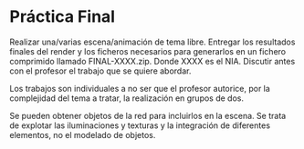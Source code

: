 ﻿# Práctica Final

Realizar una/varias escena/animación de tema libre. Entregar los resultados finales del 
render y los ficheros necesarios para generarlos en un fichero comprimido llamado 
FINAL-XXXX.zip. Donde XXXX es el NIA. Discutir antes con el profesor el trabajo que se 
quiere abordar.

Los trabajos son individuales a no ser que el profesor autorice, por la complejidad del 
tema a tratar, la realización en grupos de dos.

Se pueden obtener objetos de la red para incluirlos en la escena. Se trata de explotar 
las iluminaciones y texturas y la integración de diferentes elementos, no el modelado de objetos.

